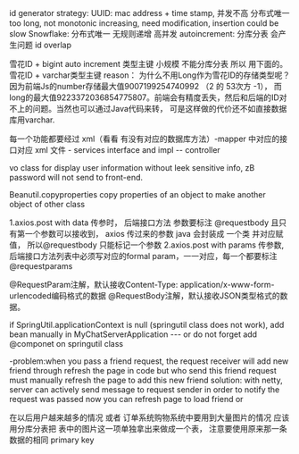 id generator strategy:
    UUID: mac address + time stamp, 并发不高  分布式唯一 too long, not monotonic increasing, need modification, insertion could be slow
    Snowflake: 分布式唯一 无规则递增 高并发
    autoincrement: 分库分表 会产生问题 id overlap

雪花ID + bigint auto increment 类型主键 小规模 不能分库分表 所以 用下面的。
雪花ID + varchar类型主键 reason：
        为什么不用Long作为雪花ID的存储类型呢？因为前端Js的number存储最大值9007199254740992 （2 的 53次方 -1），
        而long的最大值9223372036854775807。前端会有精度丢失，然后和后端的ID对不上的问题。当然也可以通过Java代码来转，
        可是这样做的代价还不如直接数据库用varchar.


每一个功能都要经过 xml（看看 有没有对应的数据库方法）-mapper 中对应的接口对应 xml 文件 - services interface and impl -- controller

vo class for display user information without leek sensitive info, zB password will not send to front-end.

Beanutil.copyproperties copy properties of an object to make another object of other class


1.axios.post with data 传参时， 后端接口方法 参数要标注 @requestbody 且只有第一个参数可以接收到， axios 传过来的参数 java 会封装成 一个类 并对应赋值， 所以@requestbody 只能标记一个参数
2.axios.post with params 传参数, 后端接口方法列表中必须写对应的formal param，一一对应，每一个都要标注@requestparams

@RequestParam注解，默认接收Content-Type: application/x-www-form-urlencoded编码格式的数据
@RequestBody注解，默认接收JSON类型格式的数据。


if SpringUtil.applicationContext is null (springutil class does not work), 
add bean manually in MyChatServerApplication --- or do not forget add @componet on springutil class


-problem:when you pass a friend request, the request receiver will add new friend through refresh the page in code
                but who send this friend request must manually refresh the page to add this new friend
 solution: with netty, server can actively send message to request sender in order to notify the request was passed
                now you can refresh page to load friend or  



在以后用户越来越多的情况 或者
订单系统购物系统中要用到大量图片的情况
应该用分库分表把 表中的图片这一项单独拿出来做成一个表， 注意要使用原来那一条数据的相同 primary key

